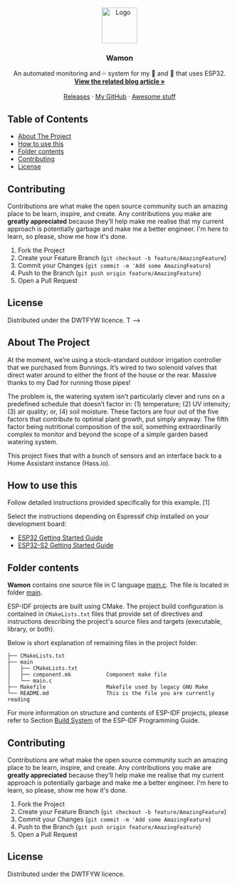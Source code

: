 <!-- PROJECT LOGO -->
<br />
<p align="center">
  <a href="https://josh.house">
    <img src="https://png.pngtree.com/png-vector/20190304/ourlarge/pngtree-water-drop-business-company-logo-png-image_728216.jpg" alt="Logo" width="80" height="80">
  </a>

  <h3 align="center">Wamon</h3>
  <p align="center">
    An automated monitoring and 💦 system for my 🌲 and 🌳 that uses ESP32.
    <br />
    <a href="https://josh.house/article/watering-system"><strong>View the related blog article »</strong></a>
    <br />
    <br />
    <a href="https://github.com/designedbyjosh/wamon/releases">Releases</a>
    ·
    <a href="https://github.com/designedbyjosh">My GitHub</a>
    ·
    <a href="https://www.youtube.com/watch?v=dQw4w9WgXcQ">Awesome stuff</a>
  </p>
</p>



<!-- TABLE OF CONTENTS -->
## Table of Contents

- [About The Project](#about-the-project)
- [How to use this](#how-to-use)
- [Folder contents](#folder-contents)
- [Contributing](#contributing)
- [License](#license)

<!-- ABOUT THE PROJECe source file in C language [main.c](main/main.c). The file is located in folder [main](main).

ESP-IDF projects are built using CMake. The project build configuration is contained in `CMakeLists.txt` files that provide set of directives and instructions describing the project's source files and targets (executable, library, or both). 

Below is short explanation of remaining files in the project folder.

```
├── CMakeLists.txt
├── main
│   ├── CMakeLists.txt
│   ├── component.mk           Component make file
│   └── main.c
├── Makefile                   Makefile used by legacy GNU Make
└── README.md                  This is the file you are currently reading
```

For more information on structure and contents of ESP-IDF projects, please refer to Section [Build System](https://docs.espressif.com/projects/esp-idf/en/latest/esp32/api-guides/build-system.html) of the ESP-IDF Programming Guide.

<!-- CONTRIBUTING -->
## Contributing

Contributions are what make the open source community such an amazing place to be learn, inspire, and create. Any contributions you make are **greatly appreciated** because they'll help make me realise that my current approach is potentially garbage and make me a better engineer. I'm here to learn, so please, show me how it's done.

1. Fork the Project
2. Create your Feature Branch (`git checkout -b feature/AmazingFeature`)
3. Commit your Changes (`git commit -m 'Add some AmazingFeature`)
4. Push to the Branch (`git push origin feature/AmazingFeature`)
5. Open a Pull Request

<!-- LICENSE -->
## License

Distributed under the DWTFYW licence.
T -->
## About The Project
At the moment, we’re using a stock-standard outdoor irrigation controller that we purchased from Bunnings. It’s wired to two solenoid valves that direct water around to either the front of the house or the rear. Massive thanks to my Dad for running those pipes!

The problem is, the watering system isn’t particularly clever and runs on a predefined schedule that doesn’t factor in: (1) temperature; (2) UV intensity; (3) air quality; or, (4) soil moisture. These factors are four out of the five factors that contribute to optimal plant growth, put simply anyway. The fifth factor being nutritional composition of the soil, something extraordinarily complex to monitor and beyond the scope of a simple garden based watering system.

This project fixes that with a bunch of sensors and an interface back to a Home Assistant instance (Hass.io).

## How to use this

Follow detailed instructions provided specifically for this example. [1]

Select the instructions depending on Espressif chip installed on your development board:

- [ESP32 Getting Started Guide](https://docs.espressif.com/projects/esp-idf/en/stable/get-started/index.html)
- [ESP32-S2 Getting Started Guide](https://docs.espressif.com/projects/esp-idf/en/latest/esp32s2/get-started/index.html)


## Folder contents

**Wamon** contains one source file in C language [main.c](main/main.c). The file is located in folder [main](main).

ESP-IDF projects are built using CMake. The project build configuration is contained in `CMakeLists.txt` files that provide set of directives and instructions describing the project's source files and targets (executable, library, or both). 

Below is short explanation of remaining files in the project folder.

```
├── CMakeLists.txt
├── main
│   ├── CMakeLists.txt
│   ├── component.mk           Component make file
│   └── main.c
├── Makefile                   Makefile used by legacy GNU Make
└── README.md                  This is the file you are currently reading
```

For more information on structure and contents of ESP-IDF projects, please refer to Section [Build System](https://docs.espressif.com/projects/esp-idf/en/latest/esp32/api-guides/build-system.html) of the ESP-IDF Programming Guide.

<!-- CONTRIBUTING -->
## Contributing

Contributions are what make the open source community such an amazing place to be learn, inspire, and create. Any contributions you make are **greatly appreciated** because they'll help make me realise that my current approach is potentially garbage and make me a better engineer. I'm here to learn, so please, show me how it's done.

1. Fork the Project
2. Create your Feature Branch (`git checkout -b feature/AmazingFeature`)
3. Commit your Changes (`git commit -m 'Add some AmazingFeature`)
4. Push to the Branch (`git push origin feature/AmazingFeature`)
5. Open a Pull Request

<!-- LICENSE -->
## License

Distributed under the DWTFYW licence.
